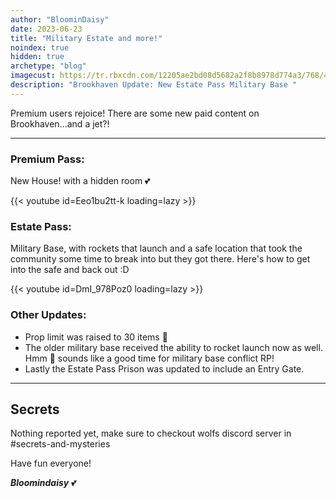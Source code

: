 ```yaml
---
author: "BloominDaisy"
date: 2023-06-23
title: "Military Estate and more!"
noindex: true
hidden: true
archetype: "blog"
imagecust: https://tr.rbxcdn.com/12205ae2bd08d5682a2f8b8978d774a3/768/432/Image/Png
description: "Brookhaven Update: New Estate Pass Military Base "
---
```


Premium users rejoice! There are some new paid content on Brookhaven...and a jet?!   

---

### **Premium Pass**: 

New House! with a hidden room <span class="nowrap"><span class="emojify">💕</span>

{{< youtube id=Eeo1bu2tt-k loading=lazy >}}


### **Estate Pass**: 

Military Base, with rockets that launch and a safe location that took the community some time to break into but they got there. Here's how to get into the safe and back out :D

{{< youtube id=DmI_978Poz0 loading=lazy >}}



### **Other Updates**: 

- Prop limit was raised to 30 items <span class="nowrap"><span class="emojify">🤯</span>
- The older military base received the ability to rocket launch now as well. Hmm <span class="nowrap"><span class="emojify">🤔</span> sounds like a good time for military base conflict RP! 
- Lastly the Estate Pass Prison was updated to include an Entry Gate.

---

## Secrets

Nothing reported yet, make sure to checkout wolfs discord server in #secrets-and-mysteries 

Have fun everyone!

_**Bloomindaisy**_ <span class="nowrap"><span class="emojify">💕</span>